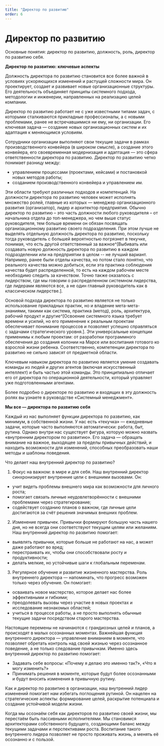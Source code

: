 ```yaml
---
title: "Директор по развитию"
order: 6
---
```


# Директор по развитию

Основные понятия: директор по развитию, должность, роль, директор по развитию себя.

**Директор по развитию: ключевые аспекты**

Должность директора по развитию становится все более важной в условиях ускоряющихся изменений и растущей сложности мира. Он проектирует, создает и развивает новые организационные структуры. Его деятельность объединяет принципы системного подхода, методологии и инженерии, направленных на реализацию целей компании.

Директор по развитию работает не с уже известными типами задач, с которыми сталкиваются прикладные профессионалы, а с новыми проблемами, ранее не встречавшимися ни ему, ни организации. Его ключевая задача — создание новых организационных систем и их адаптация к меняющимся условиям.

Сотрудники организации выполняют свои текущие задачи в рамках производственного конвейера (в широком смысле), а создание этого конвейера, его своевременная модернизация и адаптация — это сфера ответственности директора по развитию. Директор по развитию четко понимает разницу между:

* управлением процессами (проектами, кейсами) и постановкой новых методов работы;
* созданием производственного конвейера и управлением им.

Эти области требуют различных подходов и компетенций. На должности директора по развитию человек может исполнять множество ролей, главные из которых — менеджер организационного развития (организатор), лидер и архитектор предприятия. Обычно директор по развитию – это часть должности любого руководителя – от начальника отдела до топ-менеджера, но чем выше статус руководителя, тем больше времени он обязан посвящать организационному развитию своего подразделения. При этом лучше не выделять отдельную должность директора по развитию, поскольку тогда руководитель с большей вероятностью погрязнет в текучке, понимая, что есть другой ответственный за важное^[Выбивать или создавать новую должность директора по развитию в каждом подразделении или на предприятии в целом -- не лучший вариант. Например, ранее были отделы качества, но потом стало понятно, что реального качества можно добиться, если эта практика соблюдения качества будет распределенной, то есть на каждом рабочем месте необходимо следить за качеством. Точно также оказалось с лидерством, где мы говорим о распределенном системном лидерства, где лидерами являются все, а не один главный руководитель как в классическом лидерстве.].

Основой подхода директора по развитию является не только использование прикладных практик, но и владение мета-мета-знаниями, такими как система, практика (метод), роль, архитектура, рабочий продукт и другие^[Освоение системного языка требует времени и усилий, но его применение к реальным проектам обеспечивает понимание процессов и позволяет успешно справляться с задачами стратегического уровня.]. Эти универсальные концепции применимы к любым проектам: от разработки программного обеспечения до создания колонии на Марсе или воспитания готового ко взрослой жизни ребенка. Соответственно, компетенции директора по развитию не сильно зависят от предметной области.

Ключевым навыком директора по развитию является умение создавать команды из людей и других агентов (включая искусственный интеллект) и быть частью этой команды. Это принципиально отличает его от директора по операционной деятельности, который управляет уже подготовленными агентами.

Более подробно о директоре по развитию и входящих в эту должность ролях вы узнаете в руководстве «Системный менеджмент».

**Мы все — директора по развитию себя**

Каждый из нас выполняет функции директора по развитию, как минимум, в собственной жизни. У нас есть «текучка» — ежедневные задачи, которые часто выполняются автоматически: работа, быт, рутина. Однако внутри нас существует фигура, которую можно назвать «внутренним директором по развитию». Его задача — обращать внимание на важное, выходящее за пределы привычных действий, и находить возможности для изменений, способных преобразовать наши методы и шаблоны поведения.

Что делает наш внутренний директор по развитию?

1. Фокус на важном: в мире и для себя. Наш внутренний директор синхронизирует внутренние цели с внешними вызовами. Он:

* учит видеть проблемы внешнего мира как возможности для личного роста;
* помогает связать личные неудовлетворённости с внешними проблемами через стратегирование;
* содействует созданию планов о важном, где личные цели достигаются за счёт решения значимых внешних проблем.

2. Изменение привычек. Привычки формируют большую часть нашего дня, но не всегда они соответствуют текущим целям или желаниям. Наш внутренний директор по развитию помогает:

* выявлять привычки, которые больше не работают на нас, а может даже работают во вред;
* перестраивать их, чтобы они способствовали росту и продуктивности;
* делать мелкие, но устойчивые шаги к глобальным переменам.

3. Регулярное обучение и развитие жизненного мастерства. Роль внутреннего директора — напоминать, что прогресс возможен только через обучение. Он помогает:

* осваивать новое мастерство, которое делает нас более эффективными и гибкими;
* преодолевать вызовы через участие в новых проектах и исследование незнакомых областей;
* учиться в процессе работы, а не просто выполнять обычные текущие задачи посредством старого мастерства.

Настоящие перемены не начинаются с грандиозных целей и планов, а происходят в малых осознанных моментах. Важнейшая функция внутреннего директора — управление вниманием в моменте, что позволяет обретать контроль над своей жизнью через осознанное поведение, а не только следование привычкам. Именно здесь внутренний директор по развитию помогает:

* Задавать себе вопросы: «Почему я делаю это именно так?», «Что я могу изменить?»
* Принимать решения в моменте, которые будут более осознанными и будут вносить изменения в привычную рутину.

Как и директор по развитию в организации, наш внутренний лидер изменений помогает нам избегать поглощения рутиной. Он нацелен на стратегические аспекты: формирование целей, раскрытие потенциала и создание устойчивой модели жизни.

Когда мы осознаём себя как директоров по развитию своей жизни, мы перестаём быть пассивными исполнителями. Мы становимся архитекторами собственного будущего, создающими баланс между текущими задачами и перспективами роста. Воспитание такого внутреннего лидера позволяет не просто проживать жизнь, а менять её осознанно и с пользой.